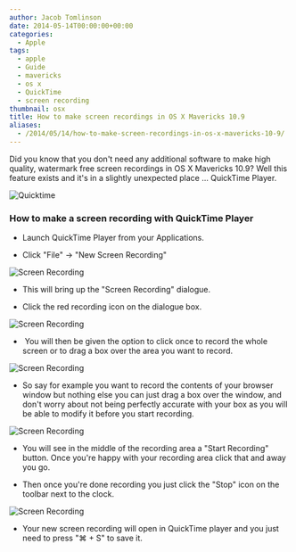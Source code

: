 ```yaml
---
author: Jacob Tomlinson
date: 2014-05-14T00:00:00+00:00
categories:
  - Apple
tags:
  - apple
  - Guide
  - mavericks
  - os x
  - QuickTime
  - screen recording
thumbnail: osx
title: How to make screen recordings in OS X Mavericks 10.9
aliases:
  - /2014/05/14/how-to-make-screen-recordings-in-os-x-mavericks-10-9/
---
```



Did you know that you don't need any additional software to make high quality, watermark free screen recordings in OS X Mavericks 10.9? Well this feature exists and it's in a slightly unexpected place &#8230; QuickTime Player.

![Quicktime](https://i.imgur.com/2ssWcvx.png)

### How to make a screen recording with QuickTime Player

*   Launch QuickTime Player from your Applications.

*   Click "File" -> "New Screen Recording"

![Screen Recording](https://i.imgur.com/AgJusib.png)

*   This will bring up the "Screen Recording" dialogue.

*   Click the red recording icon on the dialogue box.

![Screen Recording](https://i.imgur.com/dRL5kb5.png)

*    You will then be given the option to click once to record the whole screen or to drag a box over the area you want to record.

![Screen Recording](https://i.imgur.com/HuwO5Ws.png)

*   So say for example you want to record the contents of your browser window but nothing else you can just drag a box over the window, and don't worry about not being perfectly accurate with your box as you will be able to modify it before you start recording.

![Screen Recording](https://i.imgur.com/gM7rjVL.png)

*   You will see in the middle of the recording area a "Start Recording" button. Once you're happy with your recording area click that and away you go.

*   Then once you're done recording you just click the "Stop" icon on the toolbar next to the clock.

![Screen Recording](https://i.imgur.com/uys0LDD.png)

*   Your new screen recording will open in QuickTime player and you just need to press "&#8984; + S" to save it.
